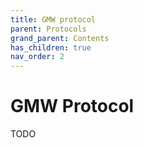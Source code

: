 ```yaml
---
title: GMW protocol
parent: Protocols
grand_parent: Contents
has_children: true
nav_order: 2
---
```


# GMW Protocol




TODO
